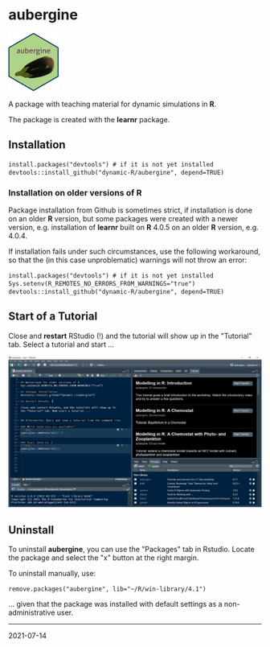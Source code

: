 # aubergine

<img src="man/figures/logo.jpg" width="100">

A package with teaching material for dynamic simulations in **R**.

The package is created with the **learnr** package.

## Installation

```
install.packages("devtools") # if it is not yet installed
devtools::install_github("dynamic-R/aubergine", depend=TRUE)
```

### Installation on older versions of R

Package installation from Github is sometimes strict, if installation is done on an older **R** version, but some packages were created with a newer version, e.g. installation of **learnr** 
built on **R** 4.0.5  on an older **R** version, e.g. 4.0.4.

If installation fails under such circumstances, use the following 
workaround, so that the (in this case unproblematic) warnings 
will not throw an error:

```
install.packages("devtools") # if it is not yet installed
Sys.setenv(R_REMOTES_NO_ERRORS_FROM_WARNINGS="true")
devtools::install_github("dynamic-R/aubergine", depend=TRUE)
```

## Start of a Tutorial

Close and **restart** RStudio (!) and the tutorial will show up
in the "Tutorial" tab. Select a tutorial and start ...

![](man/figures/tutorial_tab.png)


## Uninstall

To uninstall **aubergine**, you can use the "Packages" tab in Rstudio. Locate the package and select the "x" button at the right margin.

To uninstall manually, use:

```
remove.packages("aubergine", lib="~/R/win-library/4.1")
``` 

... given that the package was installed with default settings 
as a non-administrative user.


---
2021-07-14
